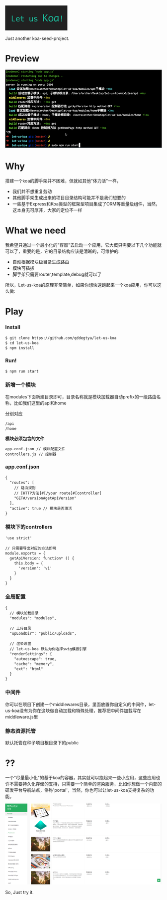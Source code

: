 ![let-us-koa](./preview/let-us-koa.png)

Just another koa-seed-project.

Preview
==========

![let-us-koa](./preview/let-us-koa.gif)

Why
======

搭建一个koa的脚手架并不困难，但就如其他"体力活"一样，

* 我们并不想重复劳动
* 其他脚手架生成出来的项目目录结构可能并不是我们想要的
* 一些基于Express和Koa类型的框架型项目集成了ORM等重量级组件，当然，这本身无可厚非，大家的定位不一样

What we need
====

我希望只通过一个最小化的"容器"去启动一个应用，它大概只需要以下几个功能就可以了，重要的是，它的目录结构应该是清晰的，可维护的:

* 自动根据模块级目录生成路由
* 模块可插拔
* 脚手架只需要router,template,debug就可以了

所以，Let-us-koa的原理非常简单，如果你想快速跑起来一个koa应用，你可以这么做:

Play
======

### Install

```
$ git clone https://github.com/qddegtya/let-us-koa
$ cd let-us-koa
$ npm install
```

### Run!

```
$ npm run start
```

### 新增一个模块

在modules下面新建目录即可，目录名称就是模块加载器自动prefix的一级路由名称，比如我们这里的api和home

分别对应

```
/api
/home
```

**模块必须包含的文件**

```
app.conf.json // 模块配置文件
controllers.js // 控制器
```

### app.conf.json

```
{
  "routes": [
    // 路由规则
    // [HTTP方法]#[/your route]#[controller]
    "GET#/version#getApiVersion"
  ],
  "active": true // 模块是否激活
}
```

### 模块下的controllers

```
'use strict'

// 只需要导出对应的方法即可
module.exports = {
  getApiVersion: function* () {
    this.body = {
      'version': 'v1'
    }
  }
}
```

### 全局配置

```
{
  // 模块加载目录
  "modules": "modules",

  // 上传目录
  "upLoadDir": "public/uploads",

  // 渲染设置
  // let-us-koa 默认为你选择swig模板引擎
  "renderSettings": {
    "autoescape": true,
    "cache": "memory",
    "ext": "html"
  }
}
```


### 中间件

你可以在项目下创建一个middlewares目录，里面放置你自定义的中间件，let-us-koa没有为你在这块做自动加载和特殊处理，推荐把中间件加载写在middleware.js里

### 静态资源托管

默认托管在种子项目根目录下的public

??
=======

一个"尽量最小化"的基于koa的容器，其实就可以跑起来一些小应用，这些应用也许不需要持久化存储的支持，只需要一个简单的渲染服务，比如你想做一个内部的研发平台导航站点，俗称'portal'，当然，你也可以让let-us-koa支持复杂的功能。

![](./preview/portal.png)

So, Just try it.
